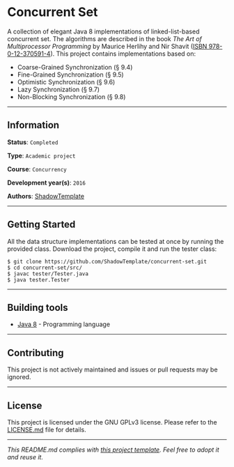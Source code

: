# Concurrent Set

A collection of elegant Java 8 implementations of linked-list-based concurrent 
set. The algorithms are described in the book *The Art of Multiprocessor 
Programming* by Maurice Herlihy and Nir Shavit ([ISBN 978-0-12-370591-4](
https://www.elsevier.com/books/the-art-of-multiprocessor-programming/herlihy/978-0-12-370591-4)).
This project contains implementations based on:
* Coarse-Grained Synchronization (§ 9.4)
* Fine-Grained Synchronization (§ 9.5)
* Optimistic Synchronization (§ 9.6)
* Lazy Synchronization (§ 9.7)
* Non-Blocking Synchronization (§ 9.8)

---
## Information

**Status**: `Completed`

**Type**: `Academic project`

**Course**: `Concurrency`

**Development year(s)**: `2016`

**Authors**: [ShadowTemplate](https://github.com/ShadowTemplate)

---
## Getting Started

All the data structure implementations can be tested at once by running the 
provided class. Download the project, compile it and run the tester class: 

```
$ git clone https://github.com/ShadowTemplate/concurrent-set.git
$ cd concurrent-set/src/
$ javac tester/Tester.java
$ java tester.Tester
```

---
## Building tools

* [Java 8](http://www.oracle.com/technetwork/java/javase/downloads/jdk8-downloads-2133151.html) - 
Programming language

---
## Contributing

This project is not actively maintained and issues or pull requests may be 
ignored.

---
## License

This project is licensed under the GNU GPLv3 license.
Please refer to the [LICENSE.md](LICENSE.md) file for details.

---
*This README.md complies with [this project template](
https://github.com/ShadowTemplate/project-template). Feel free to adopt it
and reuse it.*
